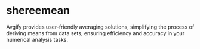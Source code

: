 # shereemean
Avgify provides user-friendly averaging solutions, simplifying the process of deriving means from data sets, ensuring efficiency and accuracy in your numerical analysis tasks.
